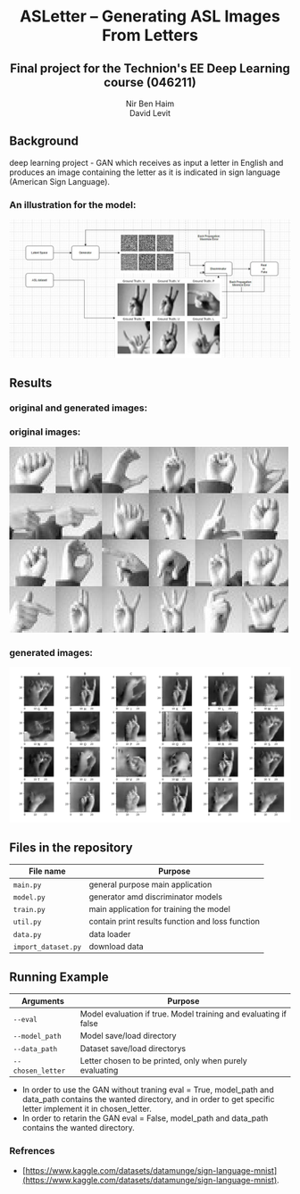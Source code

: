<h1 align="center">ASLetter – Generating ASL Images From Letters</h1>
<h2 align="center">Final project for the Technion's EE Deep Learning course (046211)
</h2> 

  <p align="center">
    Nir Ben Haim
  <br>
    David Levit
  </p>

## Background
 deep learning project - GAN which receives as input a letter in English and produces an image containing the letter as it is indicated in sign language (American Sign Language). 

### An illustration for the model: 
![Model](./assets/model.jpg)

## Results
### original and generated images:
### original images:
![original](./assets/amer_sign3.png)

### generated images:
![generated](./assets/100.png)

## Files in the repository

| File name                                                     | Purpose                                                                                                                                       |
|---------------------------------------------------------------|-----------------------------------------------------------------------------------------------------------------------------------------------|
| `main.py`                                                     | general purpose main application                                                                                                              |
| `model.py`                                                    | generator amd discriminator models                                                                                                            |
| `train.py`                                                    | main application for training the model                                                                                                       |
| `util.py`                                                     | contain print results function and loss function                                                                                              |
| `data.py`                                                     | data loader                                                                                                                                   |
| `import_dataset.py`                                           | download data                                                                                                                                 |

## Running Example

| Arguments                                                     | Purpose                                                                                                                                       |
|---------------------------------------------------------------|-----------------------------------------------------------------------------------------------------------------------------------------------|
| `--eval`                                                      | Model evaluation if true. Model training and evaluating if false                                                                              |
| `--model_path`                                                | Model save/load directory                                                                                                                     |
| `--data_path`                                                 | Dataset save/load directorys                                                                                                                  |
| `--chosen_letter`                                             | Letter chosen to be printed, only when purely evaluating                                                                                      |

* In order to use the GAN without traning eval = True, model_path and data_path contains the wanted directory, and in order to get specific letter implement it in chosen_letter. 
* In order to retarin the GAN eval = False, model_path and data_path contains the wanted directory.

### Refrences
* [https://www.kaggle.com/datasets/datamunge/sign-language-mnist](https://www.kaggle.com/datasets/datamunge/sign-language-mnist).
